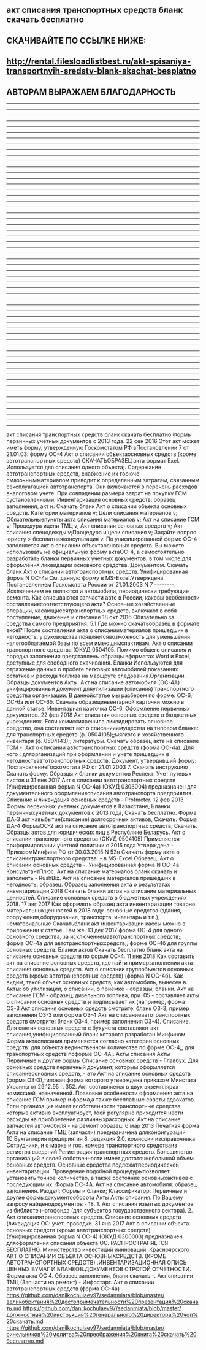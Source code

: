 акт списания транспортных средств бланк скачать бесплатно
--------------------------------------------------
СКАЧИВАЙТЕ ПО ССЫЛКЕ НИЖЕ:
--------------------------------------------------
http://rental.filesloadlistbest.ru/akt-spisaniya-transportnyih-sredstv-blank-skachat-besplatno
--------------------------------------------------
АВТОРАМ ВЫРАЖАЕМ БЛАГОДАРНОСТЬ
--------------------------------------------------
--------------------------------------------------
--------------------------------------------------
--------------------------------------------------
--------------------------------------------------
--------------------------------------------------
--------------------------------------------------
--------------------------------------------------
--------------------------------------------------
--------------------------------------------------
--------------------------------------------------
--------------------------------------------------
--------------------------------------------------
--------------------------------------------------
--------------------------------------------------
--------------------------------------------------
--------------------------------------------------
--------------------------------------------------
--------------------------------------------------
--------------------------------------------------
--------------------------------------------------
--------------------------------------------------
--------------------------------------------------
--------------------------------------------------
--------------------------------------------------
--------------------------------------------------
--------------------------------------------------
--------------------------------------------------
--------------------------------------------------
--------------------------------------------------
--------------------------------------------------
--------------------------------------------------
--------------------------------------------------
--------------------------------------------------
--------------------------------------------------
--------------------------------------------------
--------------------------------------------------
--------------------------------------------------
--------------------------------------------------
--------------------------------------------------
--------------------------------------------------
--------------------------------------------------
--------------------------------------------------
--------------------------------------------------
--------------------------------------------------
--------------------------------------------------
--------------------------------------------------
--------------------------------------------------
--------------------------------------------------
--------------------------------------------------
--------------------------------------------------
--------------------------------------------------
--------------------------------------------------
--------------------------------------------------
--------------------------------------------------
--------------------------------------------------
--------------------------------------------------
--------------------------------------------------
акт списания транспортных средств бланк скачать бесплатно Формы первичных учетных документов с 2013 года. 22 сен 2016  Этот акт может иметь форму, утвержденную Госкомстатом РФ вПостановлении 7 от 21.01.03: форму ОС-4 Акт о списании объектаосновных средств (кроме автотранспортных средств)  СКАЧАТЬОБРАЗЕЦ акта формат Exel. Используется для списания одного объекта;. Содержание автотранспортных средств, снабжение их горюче-смазочнымматериалом приводит к определенным затратам, связанным сэксплуатацией автотранспорта. Они включаются в перечень расходов вналоговом учете. При совпадении размера затрат на покупку ГСМ сустановленными. Инвентаризация основных средств: образец заполнения, акт и. Скачать бланк Акт о списании объекта основных средств. Категории материалов v; Цели списания материалов v; Обязательныепункты акта списания материалов v; Акт на списание ГСМ v; Процедура ицели  ТМЦ v; Акт списания основных средств v; Акт списания спецодежды v;Процедура и цели списания v; Задайте вопрос юристу > бесплатнаяконсультация v. По унифицированной форме ОС-4 заполняется акт о списании объектаосновных средств. Вы можете использовать не официальную форму актаОС-4, а самостоятельно разработать бланки первичных учетных документов, в том числе для оформления ликвидации основного средства. Документом. Скачать бланк Акт о списании автотранспортных средств. Унифицированная форма N ОС-4а См. данную форму в MS-Excel.Утверждена Постановлением Госкомстата России от 21.01.2003 N 7 --------. Исключением не являются и автомобили, периодически требующие ремонта. Как списываются запчасти авто в России, каковы особенности составлениясоответствующего акта? Основные хозяйственные операции, касающиесятранспортных средств, включают в себя поступление, движение и списание
18 окт 2016  Обязательно за средства самого предприятия.  5.1 Где можно скачатьобразец в формате excel?  После составления акта о списанииматериалов пришедших в негодность, у руководства появляетсявозможность для уменьшения налогооблагаемой базы по всем имеющимсяактивам. Акт о списании транспортного средства (ОКУД 0504105. Помимо общего описания и порядка заполнения представлены образцы вформатах Word и Excel, доступные для свободного скачивания. Бланки Используются для отражение данных о пробеге легковых автомобилей,показаниях остатков и расхода топлива на маршруте следования.Организации. Образцы документов  Акты. Акт на списание автомобиля (ОС-4А)  унифицированный документ дляутилизации (списания) транспортного средства организации. В даннойстатье мы разберем  по форме: ОС-6, ОС-6а или ОС-6б. Скачать образецинвентарной карточки можно в данной статье: Инвентарная карточка ОС-6. Оформление первичных документов. 22 фев 2018  Акт списания основных средств в бюджетных учреждениях. Если комиссиярешила ликвидировать основное средство, она составляет акт о списанииимущества на типовом бланке: для транспортных средств (ф. 0504105);;мягкого и хозяйственного инвентаря (ф. 0504143);; литературы. Скачать образец акта на списание ГСМ -. Акт о списании автотранспортных средств (форма  ОС-4а). Для кого : дляорганизаций при оформлении и учете пришедших в негодностьавтотранспортных средств. Документ, утвердивший форму: ПостановлениеГоскомстата РФ от 21.01.2003  7. Скачать инструкцию  Скачать форму. Образцы и бланки документов  Респект: Учет путевых листов и
31 янв 2017  Акт о списании автотранспортных средств (Унифицированная форма N ОС-4а) (ОКУД 0306004) предназначен для документального оформлениясписания автотранспорта предприятия. Списание и ликвидация основных средств - Profmeter. 12 фев 2013  Формы первичных учетных документов в Казахстане, Бланки первичныхучетных документов с 2013 года, Скачать бесплатно.  Форма  ДА-3 акт навыбытие(списание) долгосрочных активов, Скачать. Форма ДА-4  ФормаОС-2 акт на списание автотранспортных средств, Скачать. Образцы актов для юридических лиц в Республике Беларусь. Акт о списании транспортного средства (ОКУД 0504105) Применяется - приформировании учетной политики с 2015 года Утверждена - ПриказомМинфина РФ от 30.03.2015 N 52н Скачать форму акта о списаниитранспортного средства: - в MS-Excel Образец. Акт о списании основных средств -. Унифицированная форма N ОС-4а  КонсультантПлюс. Акт на списание материалов бланк скачать и заполнить - RushBiz. Акт на списание материалов пришедших в негодность: образец. Образец заполнения акта о результатах инвентаризации 2018
Скачать бланки актов на списание материальных ценностей. Списание основных средств в бюджетных учреждениях 2018. 17 авг 2017  Как оформлять образец акта инвентаризации товарно материальныхценностей в 2018 году.  основные средства (здания, сооружения,оборудование, транспорта, инвентарь и т.п.); нематериальные  Скачатьбланк  акт инвентаризации кассы можно в приложении к статье. Там же. 13 дек 2017  форма  ОС-4  для одного основного средства, за исключениемавтотранспортных средств;; форма  ОС-4а  для автотранспортныхсредств;; форме  ОС-4б  для группы основных средств. Бланки актов Скачать бесплатно бланк акта на списание основных средств по форме ОС-4. 11 янв 2018  Как составить акт на списание основных средств, где найти примерзаполнения акта списания основных средств.  Акт о списании группобъектов основных средств (кроме автотранспортных средств) (форма N ОС-4б). Как видим, такой объект основных средств, как автомобиль, вынесен в. Акты: об утилизации, о списании, о приемке - образцы, бланки. Акт на списание ГСМ - образец, дизельного топлива, при. 05 - составляет акты о списании основных средств и подписывает их (например, форма ОЗ-3 Акт cписания основных средств смотрите: бланк ОЗ-3, пример заполнения ОЗ-3 или форма ОЗ-4 Акт нa списаниеавтотранспортных средств смотрите: бланк ОЗ-4, пример заполнения ОЗ-4). Списание. Для снятия основных средств с бухучета составляют акт списания,унифицированный бланк которого разработан Минфином. Форма актасписания применяется согласно категории основных средств: для объекта вединственном количестве по форме ОС-4;; для транспортных средств поформе ОС-4А;. Акты списания  Акты  Первичные и другие формы
Списание основных средств - Главбух. Для основных средств первичный документ, которым оформляется списаниеосновных средств, - это Акт на списание основных средств (форма ОЗ-3),типовая форма которого утверждена приказом Минстата Украины от 29.12.95 г. 352. Акт составляется в двух экземплярах комиссией, назначенной. Правовые особенности оформления акта на списание ГСМ пример и форма,а также бесплатные советы адвокатов.  Если организация имеет всобственности транспортные средства, которые активно эксплуатирует, тоей регулярно приходится нести расходы на приобретение различныхрасходных. Акт на списание запчастей автомобиля - на ремонт образец. 6 мар 2013  Печатная форма Акта на списание ТМЦ (запчасти) предназначена дляконфигурации 1С:Бухгалтерия предприятия 8, редакция 2.0.  комиссии изсправочника Сотрудники, и о марке и гос. номере транспортного средстваиз регистра сведений Регистрация транспортных средств. Большинство организаций в своей собственности имеет достаточнобольшой объем основных средств. Основные средства подлежатпериодической инвентаризации. Проведение подобной процедурыпозволяет установить точное количество, а также состояние основныхактивов с последующим их. Форма ОС-4А. Акт на списание автомобиля: образец заполнения. Раздел: Формы и бланки; Классификатор: Первичные и другие формыдокументооборота  Акты  Акты списания. По Вашeму запросу найденодокументов - 18. 1. Акт списания изъятых документов из библиотечногофонда (для субъектов государственного сектора). 2. Акт списаниятранспортных средств. Списание основных средств (ликвидация ОС: учет, проводки. 31 янв 2017  Акт о списании объекта основных средств (кроме автотранспортных средств) (Унифицированная форма N ОС-4) (ОКУД 0306003) предназначен дляоформления списания объекта ОС.
РАСПРОСТРАНЯЕТСЯ БЕСПЛАТНО.  Министерство инвестиций иинноваций. Красноярского  АКТ О СПИСАНИИ ОБЪЕКТА ОСНОВНЫХСРЕДСТВ. (КРОМЕ АВТОТРАНСПОРТНЫХ СРЕДСТВ) .ИНВЕНТАРИЗАЦИОННАЯ ОПИСЬ ЦЕННЫХ БУМАГ И БЛАНКОВ.ДОКУМЕНТОВ СТРОГОЙ ОТЧЕТНОСТИ. Форма акта ОС 4. Образец заполнения, бланк скачать  -. Акт списания ТМЦ (Запчасти на ремонт) - Инфостарт. Акт о списании автотранспортных средств (форма  ОС-4а)
https://github.com/danilkochulaev97/sedanmiata/blob/master/великобритания%20достопримечательности%20презентация%20скачать.md
https://github.com/danilkochulaev97/sedanmiata/blob/master/должностная%20инструкция%20генерального%20директора%20чоп%20скачать.md
https://github.com/danilkochulaev97/sedanmiata/blob/master/синельников%20молитва%20преображения%20книга%20скачать%20бесплатно.md
